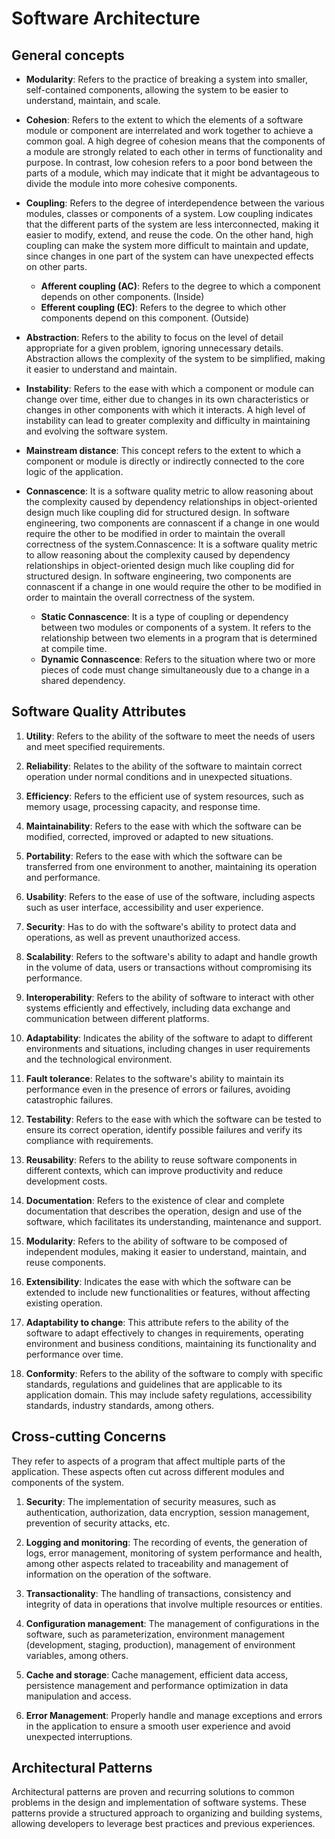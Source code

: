 # Software Architecture

## General concepts
- **Modularity**: Refers to the practice of breaking a system into smaller, self-contained components, allowing the system to be easier to understand, maintain, and scale.

- **Cohesion**: Refers to the extent to which the elements of a software module or component are interrelated and work together to achieve a common goal. A high degree of cohesion means that the components of a module are strongly related to each other in terms of functionality and purpose. In contrast, low cohesion refers to a poor bond between the parts of a module, which may indicate that it might be advantageous to divide the module into more cohesive components.

- **Coupling**: Refers to the degree of interdependence between the various modules, classes or components of a system. Low coupling indicates that the different parts of the system are less interconnected, making it easier to modify, extend, and reuse the code. On the other hand, high coupling can make the system more difficult to maintain and update, since changes in one part of the system can have unexpected effects on other parts.
    - **Afferent coupling (AC)**: Refers to the degree to which a component depends on other components. (Inside)
    - **Efferent coupling (EC)**: Refers to the degree to which other components depend on this component. (Outside)

- **Abstraction**: Refers to the ability to focus on the level of detail appropriate for a given problem, ignoring unnecessary details. Abstraction allows the complexity of the system to be simplified, making it easier to understand and maintain.

- **Instability**: Refers to the ease with which a component or module can change over time, either due to changes in its own characteristics or changes in other components with which it interacts. A high level of instability can lead to greater complexity and difficulty in maintaining and evolving the software system.

- **Mainstream distance**: This concept refers to the extent to which a component or module is directly or indirectly connected to the core logic of the application.

- **Connascence**: It is a software quality metric to allow reasoning about the complexity caused by dependency relationships in object-oriented design much like coupling did for structured design. In software engineering, two components are connascent if a change in one would require the other to be modified in order to maintain the overall correctness of the system.Connascence: It is a software quality metric to allow reasoning about the complexity caused by dependency relationships in object-oriented design much like coupling did for structured design. In software engineering, two components are connascent if a change in one would require the other to be modified in order to maintain the overall correctness of the system.
    - **Static Connascence**: It is a type of coupling or dependency between two modules or components of a system. It refers to the relationship between two elements in a program that is determined at compile time.
    - **Dynamic Connascence**: Refers to the situation where two or more pieces of code must change simultaneously due to a change in a shared dependency.


## Software Quality Attributes
1. **Utility**: Refers to the ability of the software to meet the needs of users and meet specified requirements.

2. **Reliability**: Relates to the ability of the software to maintain correct operation under normal conditions and in unexpected situations.

3. **Efficiency**: Refers to the efficient use of system resources, such as memory usage, processing capacity, and response time.

4. **Maintainability**: Refers to the ease with which the software can be modified, corrected, improved or adapted to new situations.

5. **Portability**: Refers to the ease with which the software can be transferred from one environment to another, maintaining its operation and performance.

6. **Usability**: Refers to the ease of use of the software, including aspects such as user interface, accessibility and user experience.

7. **Security**: Has to do with the software's ability to protect data and operations, as well as prevent unauthorized access.

8. **Scalability**: Refers to the software's ability to adapt and handle growth in the volume of data, users or transactions without compromising its performance.

9. **Interoperability**: Refers to the ability of software to interact with other systems efficiently and effectively, including data exchange and communication between different platforms.

10. **Adaptability**: Indicates the ability of the software to adapt to different environments and situations, including changes in user requirements and the technological environment.

11. **Fault tolerance**: Relates to the software's ability to maintain its performance even in the presence of errors or failures, avoiding catastrophic failures.

12. **Testability**: Refers to the ease with which the software can be tested to ensure its correct operation, identify possible failures and verify its compliance with requirements.

13. **Reusability**: Refers to the ability to reuse software components in different contexts, which can improve productivity and reduce development costs.

14. **Documentation**: Refers to the existence of clear and complete documentation that describes the operation, design and use of the software, which facilitates its understanding, maintenance and support.

15. **Modularity**: Refers to the ability of software to be composed of independent modules, making it easier to understand, maintain, and reuse components.

16. **Extensibility**: Indicates the ease with which the software can be extended to include new functionalities or features, without affecting existing operation.

17. **Adaptability to change**: This attribute refers to the ability of the software to adapt effectively to changes in requirements, operating environment and business conditions, maintaining its functionality and performance over time.

18. **Conformity**: Refers to the ability of the software to comply with specific standards, regulations and guidelines that are applicable to its application domain. This may include safety regulations, accessibility standards, industry standards, among others.


## Cross-cutting Concerns
They refer to aspects of a program that affect multiple parts of the application. These aspects often cut across different modules and components of the system.

1. **Security**: The implementation of security measures, such as authentication, authorization, data encryption, session management, prevention of security attacks, etc.

2. **Logging and monitoring**: The recording of events, the generation of logs, error management, monitoring of system performance and health, among other aspects related to traceability and management of information on the operation of the software.

3. **Transactionality**: The handling of transactions, consistency and integrity of data in operations that involve multiple resources or entities.

4. **Configuration management**: The management of configurations in the software, such as parameterization, environment management (development, staging, production), management of environment variables, among others.

5. **Cache and storage**: Cache management, efficient data access, persistence management and performance optimization in data manipulation and access.

6. **Error Management**: Properly handle and manage exceptions and errors in the application to ensure a smooth user experience and avoid unexpected interruptions.


## Architectural Patterns
Architectural patterns are proven and recurring solutions to common problems in the design and implementation of software systems. These patterns provide a structured approach to organizing and building systems, allowing developers to leverage best practices and previous experiences.


